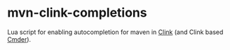 # mvn-clink-completions
Lua script for enabling autocompletion for maven in [Clink](http://mridgers.github.io/clink/) (and Clink based [Cmder](http://cmder.net/)).
